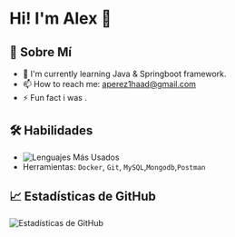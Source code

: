 # Hi! I'm Alex 👋

## 🚀 Sobre Mí
- 🔭 I'm currently learning Java & Springboot framework.
- 📫 How to reach me: aperez1haad@gmail.com
- ⚡ Fun fact i was .
  
## 🛠 Habilidades
- ![Lenguajes Más Usados](https://github-readme-stats.vercel.app/api/top-langs/?username=aperez1haad&layout=compact&theme=radical)
- Herramientas: `Docker`, `Git`, `MySQL`,`Mongodb`,`Postman`

## 📈 Estadísticas de GitHub
![Estadísticas de GitHub](https://github-readme-stats.vercel.app/api?username=aperez1haad&show_icons=true&theme=radical)
